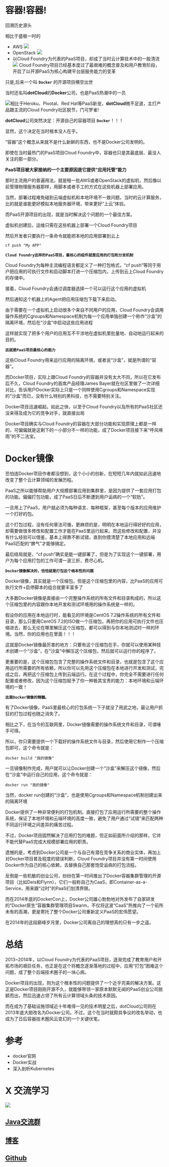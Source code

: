 # 容器!容器!

回溯历史源头

相比于盛极一时的

- AWS
![](https://ask.qcloudimg.com/http-save/1752328/hqmw47dtn3.png)
- OpenStack
![](https://ask.qcloudimg.com/http-save/1752328/0jacpe1bhj.png)
- 以Cloud Foundry为代表的PaaS项目，却成了当时云计算技术中的一股清流
![](https://ask.qcloudimg.com/http-save/1752328/kb7sdiwxfu.png)
Cloud Foundry项目已经基本度过了最艰难的概念普及和用户教育阶段，开启了以开源PaaS为核心构建平台层服务能力的变革

只是,后来一个叫 **`Docker`** 的开源项目横空出世

当时还名叫**dotCloud**的**Docker**公司，也是PaaS热潮中的一员

![](https://ask.qcloudimg.com/http-save/1752328/6cx8ht2oln.png)相比于Heroku、Pivotal、Red Hat等PaaS新宠，**dotCloud**微不足道，主打产品跟主流的Cloud Foundry社区脱节，门可罗雀!

**dotCloud**公司突然决定：开源自己的容器项目 **`Docker`**！！！

显然，这个决定在当时根本没人在乎。

“容器”这个概念从来就不是什么新鲜的东西，也不是Docker公司发明的。

即使在当时最热门的PaaS项目Cloud Foundry中，容器也只是其最底层、最没人关注的那一部分。

**PaaS项目被大家接纳的一个主要原因是它提供“应用托管”能力**

那时主流用户的普遍用法，就是租一批AWS或者OpenStack的虚拟机，然后像以前管理物理服务器那样，用脚本或者手工的方式在这些机器上部署应用。

当然，部署过程难免碰到云端虚拟机和本地环境不一致问题，当时的云计算服务，比的就是谁能更好模拟本地服务器环境，带来更好“上云”体验。

而PaaS开源项目的出现，就是当时解决这个问题的一个最佳方案。

虚拟机创建后，运维只需在这些机器上部署一个Cloud Foundry项目

然后开发者只要执行一条命令就能把本地的应用部署到云上

```
cf push "My APP"
```

**`Cloud Foundry这样的PaaS项目，最核心的组件就是应用的打包和分发机制`**

Cloud Foundry为每种主流编程语言都定义了一种打包格式，“cf push”等同于用户把应用的可执行文件和启动脚本打进一个压缩包内，上传到云上Cloud Foundry的存储中。

接着，Cloud Foundry会通过调度器选择一个可以运行这个应用的虚拟机

然后通知这个机器上的Agent把应用压缩包下载下来启动。

由于需要在一个虚拟机上启动很多个来自不同用户的应用，Cloud Foundry会调用操作系统的Cgroups和Namespace机制为每一个应用单独创建一个称作“沙盒”的隔离环境，然后在“沙盒”中启动这些应用进程

这样就实现了把多个用户的应用互不干涉地在虚拟机里批量地、自动地运行起来的目的。

**`这就是PaaS项目最核心的能力`**

这些Cloud Foundry用来运行应用的隔离环境，或者说“沙盒”，就是所谓的“容器”。

而Docker项目，实际上跟Cloud Foundry的容器并没有太大不同，所以在它发布后不久，Cloud Foundry的首席产品经理James Bayer就在社区里做了一次详细对比，告诉用户Docker实际上只是一个同样使用Cgroups和Namespace实现的“沙盒”而已，没有什么特别的黑科技，也不需要特别关注。

Docker项目迅速崛起。如此之快，以至于Cloud Foundry以及所有的PaaS社区还没来得及成为它的竞争对手，就直接出局

Docker项目确实与Cloud Foundry的容器在大部分功能和实现原理上都是一样的，可偏偏就是这剩下的一小部分不一样的功能，成了Docker项目接下来“呼风唤雨”的不二法宝。

# Docker镜像

恐怕连Docker项目作者都没想到，这个小小的创新，在短短几年内就如此迅速地改变了整个云计算领域的发展历程。

PaaS之所以能够帮助用户大规模部署应用到集群里，是因为提供了一套应用打包的功能。偏偏打包功能，成了PaaS日后不断遭到用户诟病的一个“软肋”。

一旦用上了PaaS，用户就必须为每种语言、每种框架，甚至每个版本的应用维护一个打好的包。

这个打包过程，没有任何章法可循，更麻烦的是，明明在本地运行得好好的应用，却需要做很多修改和配置工作才能在PaaS里运行起来。而这些修改和配置，并没有什么经验可以借鉴，基本上得靠不断试错，直到你摸清楚了本地应用和远端PaaS匹配的“脾气”才能够搞定。

最后结局就是，“cf push”确实是能一键部署了，但是为了实现这个一键部署，用户为每个应用打包的工作可谓一波三折，费尽心机。

**`Docker镜像解决的，恰恰就是打包这个根本性的问题`**

Docker镜像，其实就是一个压缩包。但是这个压缩包里的内容，比PaaS的应用可执行文件+启停脚本的组合就要丰富多了

大多数Docker镜像是直接由一个完整操作系统的所有文件和目录构成的，所以这个压缩包里的内容跟你本地开发和测试环境用的操作系统是一样的。

假设你的应用在本地运行时，能看见的环境是CentOS 7.2操作系统的所有文件和目录，那么只要用CentOS 7.2的ISO做一个压缩包，再把你的应用可执行文件也压缩进去，那么无论在哪里解压这个压缩包，都可以得到与你本地测试时一样的环境。当然，你的应用也在里面！！！

这就是Docker镜像最厉害的地方：只要有这个压缩包在手，你就可以使用某种技术创建一个“沙盒”，在“沙盒”中解压这个压缩包，然后就可以运行你的程序了。

更重要的是，这个压缩包包含了完整的操作系统文件和目录，也就是包含了这个应用运行所需要的所有依赖，所以你可以先用这个压缩包在本地进行开发和测试，完成之后，再把这个压缩包上传到云端运行。在这个过程中，你完全不需要进行任何配置或者修改，因为这个压缩包赋予了你一种极其宝贵的能力：本地环境和云端环境的一致！

**`这是Docker镜像的精髓。`**

有了Docker镜像，PaaS里最核心的打包系统一下子就没了用武之地，最让用户抓狂的打包过程也随之消失了。

相比之下，在当今的互联网里，Docker镜像需要的操作系统文件和目录，可谓唾手可得。

所以，你只需要提供一个下载好的操作系统文件与目录，然后使用它制作一个压缩包即可，这个命令就是：

```
docker build "我的镜像"
```

一旦镜像制作完成，用户就可以让Docker创建一个“沙盒”来解压这个镜像，然后在“沙盒”中运行自己的应用，这个命令就是：

```
docker run "我的镜像"
```

当然，docker run创建的“沙盒”，也是使用Cgroups和Namespace机制创建出来的隔离环境

Docker提供了一种非常便利的打包机制。直接打包了应用运行所需要的整个操作系统，保证了本地环境和云端环境的高度一致，避免了用户通过“试错”来匹配两种不同运行环境之间差异的痛苦过程。

不过，Docker项目固然解决了应用打包的难题，但正如前面所介绍的那样，它并不能代替PaaS完成大规模部署应用的职责。

遗憾的是，考虑到Docker公司是一个与自己有潜在竞争关系的商业实体，再加上对Docker项目普及程度的错误判断，Cloud Foundry项目并没有第一时间使用Docker作为自己的核心依赖，去替换自己那套饱受诟病的打包流程。

反倒是一些机敏的创业公司，纷纷在第一时间推出了Docker容器集群管理的开源项目（比如Deis和Flynn），它们一般称自己为CaaS，即Container-as-a-Service，用来跟“过时”的PaaS们划清界限。

而在2014年底的DockerCon上，Docker公司雄心勃勃地对外发布了自家研发的“Docker原生”容器集群管理项目Swarm，不仅将这波“CaaS”热推向了一个前所未有的高潮，更是寄托了整个Docker公司重新定义PaaS的宏伟愿望。

在2014年的这段巅峰岁月里，Docker公司离自己的理想真的只有一步之遥。

# 总结

2013~2014年，以Cloud Foundry为代表的PaaS项目，逐渐完成了教育用户和开拓市场的艰巨任务，也正是在这个将概念逐渐落地的过程中，应用“打包”困难这个问题，成了整个后端技术圈子的一块心病。

Docker项目的出现，则为这个根本性的问题提供了一个近乎完美的解决方案。这正是Docker项目刚刚开源不久，就能够带领一家原本默默无闻的PaaS创业公司脱颖而出，然后迅速占领了所有云计算领域头条的技术原因。

而在成为了基础设施领域近十年难得一见的技术明星之后，dotCloud公司则在2013年底大胆改名为Docker公司。不过，这个在当时就颇具争议的改名举动，也成为了日后容器技术圈风云变幻的一个关键伏笔。

# 参考

- docker官网
- Docker实战
- 深入剖析Kubernetes

# X 交流学习
![](https://img-blog.csdnimg.cn/20190504005601174.jpg)
## [Java交流群](https://jq.qq.com/?_wv=1027&k=5UB4P1T)
## [博客](https://blog.csdn.net/qq_33589510)
## [Github](https://github.com/Wasabi1234)